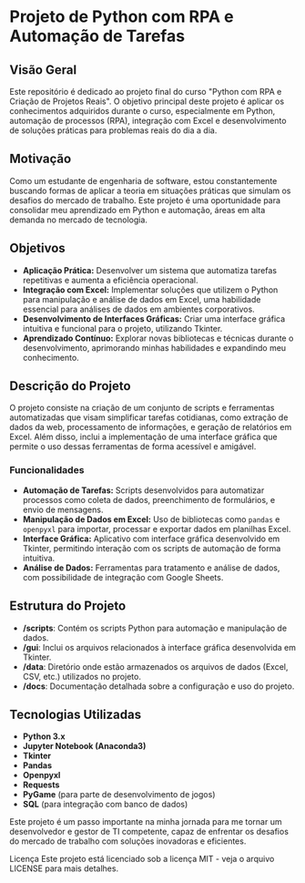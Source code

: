 # Projeto de Python com RPA e Automação de Tarefas

## Visão Geral

Este repositório é dedicado ao projeto final do curso "Python com RPA e Criação de Projetos Reais". O objetivo principal deste projeto é aplicar os conhecimentos adquiridos durante o curso, especialmente em Python, automação de processos (RPA), integração com Excel e desenvolvimento de soluções práticas para problemas reais do dia a dia.

## Motivação

Como um estudante de engenharia de software, estou constantemente buscando formas de aplicar a teoria em situações práticas que simulam os desafios do mercado de trabalho. Este projeto é uma oportunidade para consolidar meu aprendizado em Python e automação, áreas em alta demanda no mercado de tecnologia.

## Objetivos

- **Aplicação Prática:** Desenvolver um sistema que automatiza tarefas repetitivas e aumenta a eficiência operacional.
- **Integração com Excel:** Implementar soluções que utilizem o Python para manipulação e análise de dados em Excel, uma habilidade essencial para análises de dados em ambientes corporativos.
- **Desenvolvimento de Interfaces Gráficas:** Criar uma interface gráfica intuitiva e funcional para o projeto, utilizando Tkinter.
- **Aprendizado Contínuo:** Explorar novas bibliotecas e técnicas durante o desenvolvimento, aprimorando minhas habilidades e expandindo meu conhecimento.

## Descrição do Projeto

O projeto consiste na criação de um conjunto de scripts e ferramentas automatizadas que visam simplificar tarefas cotidianas, como extração de dados da web, processamento de informações, e geração de relatórios em Excel. Além disso, inclui a implementação de uma interface gráfica que permite o uso dessas ferramentas de forma acessível e amigável.

### Funcionalidades

- **Automação de Tarefas:** Scripts desenvolvidos para automatizar processos como coleta de dados, preenchimento de formulários, e envio de mensagens.
- **Manipulação de Dados em Excel:** Uso de bibliotecas como `pandas` e `openpyxl` para importar, processar e exportar dados em planilhas Excel.
- **Interface Gráfica:** Aplicativo com interface gráfica desenvolvido em Tkinter, permitindo interação com os scripts de automação de forma intuitiva.
- **Análise de Dados:** Ferramentas para tratamento e análise de dados, com possibilidade de integração com Google Sheets.

## Estrutura do Projeto

- **/scripts**: Contém os scripts Python para automação e manipulação de dados.
- **/gui**: Inclui os arquivos relacionados à interface gráfica desenvolvida em Tkinter.
- **/data**: Diretório onde estão armazenados os arquivos de dados (Excel, CSV, etc.) utilizados no projeto.
- **/docs**: Documentação detalhada sobre a configuração e uso do projeto.

## Tecnologias Utilizadas

- **Python 3.x**
- **Jupyter Notebook (Anaconda3)**
- **Tkinter**
- **Pandas**
- **Openpyxl**
- **Requests**
- **PyGame** (para parte de desenvolvimento de jogos)
- **SQL** (para integração com banco de dados)



Este projeto é um passo importante na minha jornada para me tornar um desenvolvedor e gestor de TI competente, capaz de enfrentar os desafios do mercado de trabalho com soluções inovadoras e eficientes.

Licença
Este projeto está licenciado sob a licença MIT - veja o arquivo LICENSE para mais detalhes.

